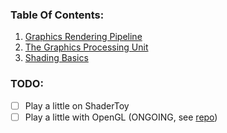 ### Table Of Contents:
1. [Graphics Rendering Pipeline](GraphicsRenderingPipeline.md)
2. [The Graphics Processing Unit](TheGraphicsProcessingUnit.md)
3. [Shading Basics](ShadingBasics.md)

### TODO:
- [ ] Play a little on ShaderToy
- [ ] Play a little with OpenGL (ONGOING, see [repo](https://github.com/Chrezon/OpenGLRasterizer))
